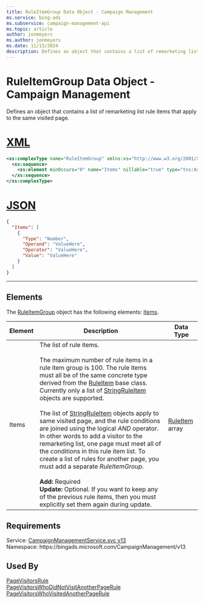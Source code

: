 ```yaml
---
title: RuleItemGroup Data Object - Campaign Management
ms.service: bing-ads
ms.subservice: campaign-management-api
ms.topic: article
author: jonmeyers
ms.author: jonmeyers
ms.date: 11/13/2024
description: Defines an object that contains a list of remarketing list rule items that apply to the same visited page.
---
```

# RuleItemGroup Data Object - Campaign Management
Defines an object that contains a list of remarketing list rule items that apply to the same visited page. 

# [XML](#tab/xml)

```xml
<xs:complexType name="RuleItemGroup" xmlns:xs="http://www.w3.org/2001/XMLSchema">
  <xs:sequence>
    <xs:element minOccurs="0" name="Items" nillable="true" type="tns:ArrayOfRuleItem" />
  </xs:sequence>
</xs:complexType>
```

# [JSON](#tab/json)

```json
{
  "Items": [
    {
      "Type": "Number",
      "Operand": "ValueHere",
      "Operator": "ValueHere",
      "Value": "ValueHere"
    }
  ]
}
```

-----

## <a name="elements"></a>Elements

The [RuleItemGroup](ruleitemgroup.md) object has the following elements: [Items](#items).

|Element|Description|Data Type|
|-----------|---------------|-------------|
|<a name="items"></a>Items|The list of rule items.<br/><br/>The maximum number of rule items in a rule item group is 100. The rule items must all be of the same concrete type derived from the [RuleItem](ruleitem.md) base class. Currently only a list of [StringRuleItem](stringruleitem.md) objects are supported.<br/><br/>The list of [StringRuleItem](stringruleitem.md) objects apply to same visited page, and the rule conditions are joined using the logical *AND* operator. In other words to add a visitor to the remarketing list, one page must meet all of the conditions in this rule item list. To create a list of rules for another page, you must add a separate *RuleItemGroup*.<br/><br/>**Add:** Required<br/>**Update:** Optional. If you want to keep any of the previous rule items, then you must explicitly set them again during update.|[RuleItem](ruleitem.md) array|

## Requirements
Service: [CampaignManagementService.svc v13](https://campaign.api.bingads.microsoft.com/Api/Advertiser/CampaignManagement/v13/CampaignManagementService.svc)  
Namespace: https\://bingads.microsoft.com/CampaignManagement/v13  

## Used By
[PageVisitorsRule](pagevisitorsrule.md)  
[PageVisitorsWhoDidNotVisitAnotherPageRule](pagevisitorswhodidnotvisitanotherpagerule.md)  
[PageVisitorsWhoVisitedAnotherPageRule](pagevisitorswhovisitedanotherpagerule.md)  
